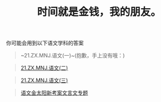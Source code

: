 ﻿---
title: 时间就是金钱，我的朋友。
time: 2020-10-1 19:59:59
tags: hide
cover: https://thirty-1302773433.cos.ap-nanjing.myqcloud.com/postcover/nguyen-dang-hoang-nhu-qDgTQOYk6B8-unsplash.jpg
---
你可能会用到以下语文学科的答案

> ~21.ZX.MNJ.语文(一)~(抱歉，手上没有哦：)

> [21.ZX.MNJ.语文(二)](/something-secret/answer/xuanxue/yw2)

> [21.ZX.MNJ.语文(三)](/something-secret/answer/xuanxue/yw3)

> [语文金太阳新考案文言文专题](/something-secret/answer/xuanxue/wyw)
